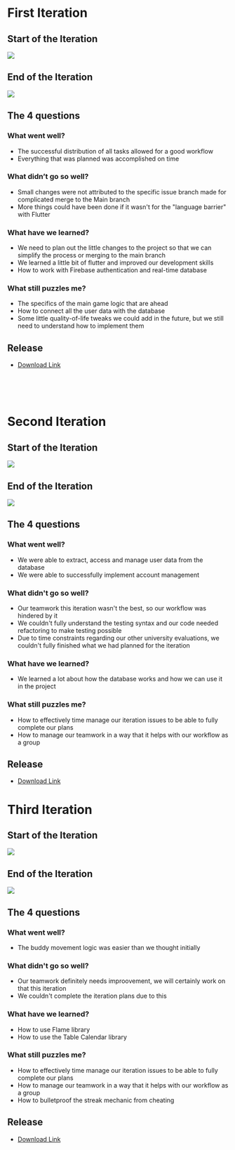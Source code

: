 # First Iteration

## Start of the Iteration
<img src="https://github.com/FEUP-LEIC-ES-2022-23/2LEIC05T3/blob/main/images/i1s.png">

## End of the Iteration
<img src="https://github.com/FEUP-LEIC-ES-2022-23/2LEIC05T3/blob/main/images/i1e.png">

<br>

## The 4 questions

### What went well?
* The successful distribution of all tasks allowed for a good workflow
* Everything that was planned was accomplished on time

### What didn’t go so well?
* Small changes were not attributed to the specific issue branch made for complicated merge to the Main branch
* More things could have been done if it wasn't for the "language barrier" with Flutter

### What have we learned?
* We need to plan out the little changes to the project so that we can simplify the process or merging to the main branch
* We learned a little bit of flutter and improved our development skills
* How to work with Firebase authentication and real-time database

### What still puzzles me?
* The specifics of the main game logic that are ahead
* How to connect all the user data with the database
* Some little quality-of-life tweaks we could add in the future, but we still need to understand how to implement them

## Release
 * [Download Link](https://github.com/FEUP-LEIC-ES-2022-23/2LEIC05T3/releases/tag/0.1.0)


<br><br><br>

# Second Iteration

## Start of the Iteration
<img src="https://github.com/FEUP-LEIC-ES-2022-23/2LEIC05T3/blob/main/images/i2s.png">

## End of the Iteration
<img src="https://github.com/FEUP-LEIC-ES-2022-23/2LEIC05T3/blob/main/images/i2e.png">

<br>

## The 4 questions

### What went well?
 * We were able to extract, access and manage user data from the database
 * We were able to successfully implement account management

### What didn't go so well?
 * Our teamwork this iteration wasn't the best, so our workflow was hindered by it
 * We couldn't fully understand the testing syntax and our code needed refactoring to make testing possible
 * Due to time constraints regarding our other university evaluations, we couldn't fully finished what we had planned for the iteration

### What have we learned?
 * We learned a lot about how the database works and how we can use it in the project

### What still puzzles me?
 * How to effectively time manage our iteration issues to be able to fully complete our plans
 * How to manage our teamwork in a way that it helps with our workflow as a group

 ## Release
  * [Download Link](https://github.com/FEUP-LEIC-ES-2022-23/2LEIC05T3/releases/tag/0.2.0)


# Third Iteration

## Start of the Iteration
<img src="https://github.com/FEUP-LEIC-ES-2022-23/2LEIC05T3/blob/main/images/i3s.png">

## End of the Iteration
<img src="https://github.com/FEUP-LEIC-ES-2022-23/2LEIC05T3/blob/main/images/i3e.png">

<br>

## The 4 questions

### What went well?
 * The buddy movement logic was easier than we thought initially

### What didn't go so well?
 * Our teamwork definitely needs improovement, we will certainly work on that this iteration
 * We couldn't complete the iteration plans due to this

### What have we learned?
 * How to use Flame library
 * How to use the Table Calendar library

### What still puzzles me?
 * How to effectively time manage our iteration issues to be able to fully complete our plans
 * How to manage our teamwork in a way that it helps with our workflow as a group
 * How to bulletproof the streak mechanic from cheating

 ## Release
  * [Download Link](https://github.com/FEUP-LEIC-ES-2022-23/2LEIC05T3/releases/tag/0.3.0)
